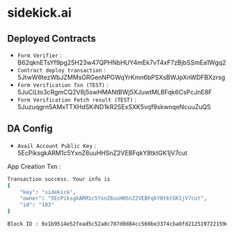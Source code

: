 # sidekick.ai

## Deployed Contracts

- `Form Verifier` : B62qknETsYf9pg25H23w47QPHNbHUY4mEk7vT4xF7zBjbSSmEa1Wgq2
- `Contract deploy transaction` : 5JtwW6tezWbJZMMsGRGenNPGWqYrKmn6bPSXsBWJpXnWDFBXzrsg
- `Form Verification Txn (TEST)` : 5JuCiLto3cRgmCQ2V8j5swHMANtBWj5XJuwtMLBFqk6CsPcJnE8F
- `Form Verification Fetch result (TEST)` : 5Juzuqgrn5AMxTTXHdSKiND1kR2SExSXK5vqf9skwnqeNcuuZuQS

## DA Config

- `Avail Account Public Key` : 5EcPiksgkARM1c5YxnZ6uuHHSnZ2VEBFqkY8tktGK1jV7cut

App Creation Txn :

```sh
Transaction success. Your info is
{
    "key": "sidekick",
    "owner": "5EcPiksgkARM1c5YxnZ6uuHHSnZ2VEBFqkY8tktGK1jV7cut",
    "id": "103"
}

Block ID : 0x1b9514e52fead5c52a8c787d0d84cc560be3374cba0fd212519722159e48ee34
```
